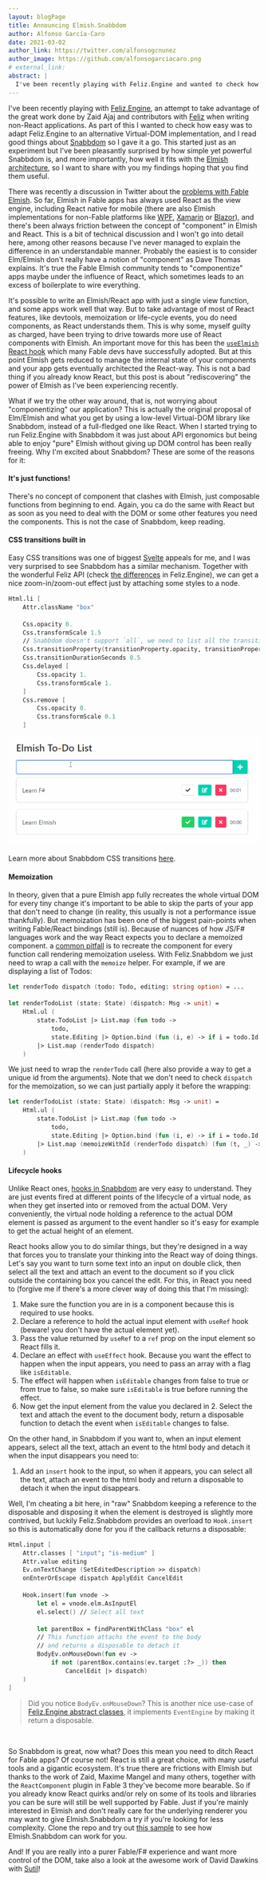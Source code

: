 ```yaml
---
layout: blogPage
title: Announcing Elmish.Snabbdom
author: Alfonso García-Caro
date: 2021-03-02
author_link: https://twitter.com/alfonsogcnunez
author_image: https://github.com/alfonsogarciacaro.png
# external_link:
abstract: |
  I've been recently playing with Feliz.Engine and wanted to check how easy was to adapt it to an alternative Virtual-DOM implementation, like Snabbdom. This started just as an experiment but I've been pleasantly surprised by how simple yet powerful Snabbdom is, and more importantly how well it fits with the Elmish architecture
---
```


I've been recently playing with [Feliz.Engine](https://github.com/alfonsogarciacaro/Feliz.Engine/tree/main/samples/Feliz.Snabbdom), an attempt to take advantage of the great work done by Zaid Ajaj and contributors with [Feliz](https://zaid-ajaj.github.io/Feliz/) when writing non-React applications. As part of this I wanted to check how easy was to adapt Feliz.Engine to an alternative Virtual-DOM implementation, and I read good things about [Snabbdom](https://github.com/snabbdom/snabbdom) so I gave it a go. This started just as an experiment but I've been pleasantly surprised by how simple yet powerful Snabbdom is, and more importantly, how well it fits with the [Elmish architecture](https://elmish.github.io/), so I want to share with you my findings hoping that you find them useful.

There was recently a discussion in Twitter about the [problems with Fable Elmish](https://twitter.com/7sharp9_/status/1365270255170428928). So far, Elmish in Fable apps has always used React as the view engine, including React native for mobile (there are also Elmish implementations for non-Fable platforms like [WPF](https://github.com/elmish/Elmish.WPF), [Xamarin](https://fsprojects.github.io/Fabulous/) or [Blazor](https://fsbolero.io/docs/Elmish)), and there's been always friction between the concept of "component" in Elmish and React. This is a bit of technical discussion and I won't go into detail here, among other reasons because I've never managed to explain the difference in an understandable manner. Probably the easiest is to consider Elm/Elmish don't really have a notion of "component" as Dave Thomas explains. It's true the Fable Elmish community tends to "componentize" apps maybe under the influence of React, which sometimes leads to an excess of boilerplate to wire everything.

It's possible to write an Elmish/React app with just a single view function, and some apps work well that way. But to take advantage of most of React features, like devtools, memoization or life-cycle events, you do need components, as React understands them. This is why some, myself guilty as charged, have been trying to drive towards more use of React components with Elmish. An important move for this has been the [`useElmish` React hook](https://zaid-ajaj.github.io/Feliz/#/Hooks/UseElmish) which many Fable devs have successfully adopted. But at this point Elmish gets reduced to manage the internal state of your components and your app gets eventually architected the React-way. This is not a bad thing if you already know React, but this post is about "rediscovering" the power of Elmish as I've been experiencing recently.

What if we try the other way around, that is, not worrying about "componentizing" our application? This is actually the original proposal of Elm/Elmish and what you get by using a low-level Virtual-DOM library like Snabbdom, instead of a full-fledged one like React. When I started trying to run Feliz.Engine with Snabbdom it was just about API ergonomics but being able to enjoy "pure" Elmish without giving up DOM control has been really freeing. Why I'm excited about Snabbdom? These are some of the reasons for it:

#### It's just functions!

There's no concept of component that clashes with Elmish, just composable functions from beginning to end. Again, you ca do the same with React but as soon as you need to deal with the DOM or some other features you need the components. This is not the case of Snabbdom, keep reading.

#### CSS transitions built in

Easy CSS transitions was one of biggest [Svelte](https://svelte.dev/) appeals for me, and I was very surprised to see Snabbdom has a similar mechanism. Together with the wonderful Feliz API (check [the differences](https://github.com/alfonsogarciacaro/Feliz.Engine/blob/main/README.md) in Feliz.Engine), we can get a nice zoom-in/zoom-out effect just by attaching some styles to a node.

```fsharp
Html.li [
    Attr.className "box"

    Css.opacity 0.
    Css.transformScale 1.5
    // Snabbdom doesn't support `all`, we need to list all the transitioning properties
    Css.transitionProperty(transitionProperty.opacity, transitionProperty.transform)
    Css.transitionDurationSeconds 0.5
    Css.delayed [
        Css.opacity 1.
        Css.transformScale 1.
    ]
    Css.remove [
        Css.opacity 0.
        Css.transformScale 0.1
    ]
```

![Snabbdom CSS transitions](/static/img/blog/snabbdom-css-transitions.gif)

Learn more about Snabbdom CSS transitions [here](https://github.com/snabbdom/snabbdom#delayed-properties).

#### Memoization

In theory, given that a pure Elmish app fully recreates the whole virtual DOM for every tiny change it's important to be able to skip the parts of your app that don't need to change (in reality, this usually is not a performance issue thankfully). But memoization has been one of the biggest pain-points when writing Fable/React bindings (still is). Because of nuances of how JS/F# languages work and the way React expects you to declare a memoized component. a [common pitfall](https://zaid-ajaj.github.io/Feliz/#/Feliz/React/CommonPitfalls) is to recreate the component for every function call rendering memoization useless. With Feliz.Snabbdom we just need to wrap a call with the `memoize` helper. For example, if we are displaying a list of Todos:

```fsharp
let renderTodo dispatch (todo: Todo, editing: string option) = ...

let renderTodoList (state: State) (dispatch: Msg -> unit) =
    Html.ul (
        state.TodoList |> List.map (fun todo ->
            todo,
            state.Editing |> Option.bind (fun (i, e) -> if i = todo.Id then Some e else None))
        |> List.map (renderTodo dispatch)
    )
```

We just need to wrap the `renderTodo` call (here also provide a way to get a unique id from the arguments). Note that we don't need to check `dispatch` for the memoization, so we can just partially apply it before the wrapping:

```fsharp
let renderTodoList (state: State) (dispatch: Msg -> unit) =
    Html.ul (
        state.TodoList |> List.map (fun todo ->
            todo,
            state.Editing |> Option.bind (fun (i, e) -> if i = todo.Id then Some e else None))
        |> List.map (memoizeWithId (renderTodo dispatch) (fun (t, _) -> t.Id))
    )
```

#### Lifecycle hooks

Unlike React ones, [hooks in Snabbdom](https://github.com/snabbdom/snabbdom#hooks) are very easy to understand. They are just events fired at different points of the lifecycle of a virtual node, as when they get inserted into or removed from the actual DOM. Very conveniently, the virtual node holding a reference to the actual DOM element is passed as argument to the event handler so it's easy for example to get the actual height of an element.

React hooks allow you to do similar things, but they're designed in a way that forces you to translate your thinking into the React way of doing things. Let's say you want to turn some text into an input on double click, then select all the text and attach an event to the document so if you click outside the containing box you cancel the edit. For this, in React you need to (forgive me if there's a more clever way of doing this that I'm missing):

1. Make sure the function you are in is a component because this is required to use hooks.
2. Declare a reference to hold the actual input element with `useRef` hook (beware! you don't have the actual element yet).
3. Pass the value returned by `useRef` to a `ref` prop on the input element so React fills it.
4. Declare an effect with `useEffect` hook. Because you want the effect to happen when the input appears, you need to pass an array with a flag like `isEditable`.
5. The effect will happen when `isEditable` changes from false to true or from true to false, so make sure `isEditable` is true before running the effect.
6. Now get the input element from the value you declared in 2. Select the text and attach the event to the document body, return a disposable function to detach the event when `isEditable` changes to false.

On the other hand, in Snabbdom if you want to, when an input element appears, select all the text, attach an event to the html body and detach it when the input disappears you need to:

1. Add an `insert` hook to the input, so when it appears, you can select all the text, attach an event to the html body and return a disposable to detach it when the input disappears.

Well, I'm cheating a bit here, in "raw" Snabbdom keeping a reference to the disposable and disposing it when the element is destroyed is slightly more contrived, but luckily Feliz.Snabbdom provides an overload to `Hook.insert` so this is automatically done for you if the callback returns a disposable:

```fsharp
Html.input [
    Attr.classes [ "input"; "is-medium" ]
    Attr.value editing
    Ev.onTextChange (SetEditedDescription >> dispatch)
    onEnterOrEscape dispatch ApplyEdit CancelEdit

    Hook.insert(fun vnode ->
        let el = vnode.elm.AsInputEl
        el.select() // Select all text

        let parentBox = findParentWithClass "box" el
        // This function attachs the event to the body
        // and returns a disposable to detach it
        BodyEv.onMouseDown(fun ev ->
            if not (parentBox.contains(ev.target :?> _)) then
                CancelEdit |> dispatch)
    )
]
```

> Did you notice `BodyEv.onMouseDown`? This is another nice use-case of [Feliz.Engine abstract classes](https://github.com/alfonsogarciacaro/Feliz.Engine/blob/cbf4b90de929d7202f941ef091436a8845634b80/src/Feliz.Snabbdom/Feliz.Snabbdom.fs#L163-L168), it implements `EventEngine` by making it return a disposable.

<br />

So Snabbdom is great, now what? Does this mean you need to ditch React for Fable apps? Of course not! React is still a great choice, with many useful tools and a gigantic ecosystem. It's true there are frictions with Elmish but thanks to the work of Zaid, Maxime Mangel and many others, together with the `ReactComponent` plugin in Fable 3 they've become more bearable. So if you already know React quirks and/or rely on some of its tools and libraries you can be sure will still be well supported by Fable. Just if you're mainly interested in Elmish and don't really care for the underlying renderer you may want to give Elmish.Snabbdom a try if you're looking for less complexity. Clone the repo and try out [this sample](https://github.com/alfonsogarciacaro/Feliz.Engine/tree/main/samples/Feliz.Snabbdom) to see how Elmish.Snabbdom can work for you.

And! If you are really into a purer Fable/F# experience and want more control of the DOM, take also a look at the awesome work of David Dawkins with [Sutil](https://davedawkins.github.io/Sutil)!
